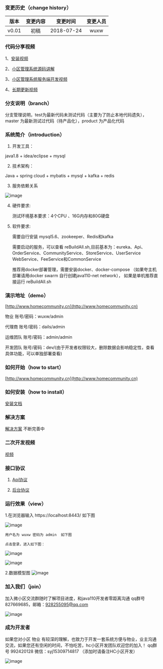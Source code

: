 ### 变更历史（change history）
版本|变更内容|变更时间|变更人员
:-: | :-: | :-: | :-:
v0.01|初稿|2018-07-24|wuxw

### 代码分享视频

1、[安装视频](http://www.iqiyi.com/w_19s9dzcnp9.html)

2、[小区管理系统源码讲解](http://www.iqiyi.com/w_19s7u6le2p.html#vfrm=16-1-1-1)

3、[小区管理系统服务端开发视频](http://www.iqiyi.com/w_19s7omicex.html#curid=38432723509_ef5ddb9c572fa848bcdd80f193d78eeb)

4、[长期更新视频](https://space.bilibili.com/403702784)

### 分支说明（branch）

分支管理说明，test为最新代码未测试代码（主要为了防止本地代码遗失），master 为最新测试过代码（待产品化），product 为产品化代码

### 系统简介（introduction）
1. 开发工具：

java1.8 + idea/eclipse + mysql 

2. 技术架构：

Java + spring cloud + mybatis + mysql + kafka + redis

3. 服务依赖关系

![image](dependencies.png)

4. 硬件要求:

   测试环境基本要求：4个CPU 、16G内存和80G硬盘
   
5. 软件要求:

    需要自行安装 mysql5.6、zookeeper、Redis和kafka
    
    需要启动的服务，可以查看 reBuildAll.sh,目前基本为：eureka、Api、OrderService、CommunityService、StoreService、UserService
    WebService、FeeService和CommonService
    
    推荐用docker部署管理，需要安装docker、docker-compose （如果夸主机部署请用docker swarm 自行创建java110-net network），
    如果是单机推荐直接运行 reBuildAll.sh
    
    

### 演示地址（demo）

[http://www.homecommunity.cn](http://www.homecommunity.cn)

物业 账号/密码：wuxw/admin

代理商 账号/密码：dails/admin

运维团队 账号/密码：admin/admin

开发团队 账号/密码：dev/(由于开发者权限较大，删除数据会影响稳定性，查看具体功能，可以单独部署查看)

### 如何开始（how to start）

[http://www.homecommunity.cn](http://www.homecommunity.cn)

### 如何安装（how to install）

[安装文档](http://www.homecommunity.cn/document/#/start/dev_install)

### 解决方案

[解决方案](https://docs.qq.com/doc/DQW9XWW50R3NjWmN6) 不断完善中

### 二次开发视频

[视频](http://www.homecommunity.cn/document/#/start/vedio)

### 接口协议

1. [Api协议](http://www.homecommunity.cn/document/#/api/user/register)

2. [后台协议](http://www.homecommunity.cn/document/#/dictionary)

### 运行效果（view）
1.在浏览器输入 https://localhost:8443/ 如下图

![image](WebService/doc/img/login.png)

    用户名为 wuxw 密码为 admin  如下图

    点击登录，进入如下图：
    
![image](WebService/doc/img/staff.png)

![image](WebService/doc/img/community.png)

2.数据模型图
![image](dataModel.png)

### 加入我们（join）

加入微小区交流群随时了解项目进度，和java110开发者零距离沟通 qq群号 827669685，邮箱：928255095@qq.com

![image](MicroCommunity_qq.png)

### 成为开发者

如果您对小区 物业 有较深的理解，也致力于开发一套系统方便与物业，业主沟通交流，如果您还有空闲的时间，不怕吃苦，hc小区开发团队欢迎您的加入！
qq群号 992420128  微信：syj15309714817 （添加时请备注HC小区开发）

![image](join_me.JPG)


